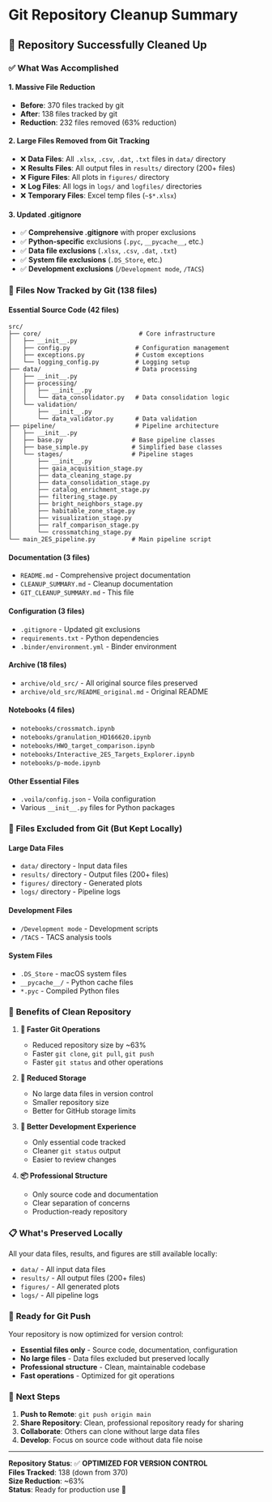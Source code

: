 # Git Repository Cleanup Summary

## 🎯 **Repository Successfully Cleaned Up**

### ✅ **What Was Accomplished**

#### **1. Massive File Reduction**
- **Before**: 370 files tracked by git
- **After**: 138 files tracked by git
- **Reduction**: 232 files removed (63% reduction)

#### **2. Large Files Removed from Git Tracking**
- ❌ **Data Files**: All `.xlsx`, `.csv`, `.dat`, `.txt` files in `data/` directory
- ❌ **Results Files**: All output files in `results/` directory (200+ files)
- ❌ **Figure Files**: All plots in `figures/` directory
- ❌ **Log Files**: All logs in `logs/` and `logfiles/` directories
- ❌ **Temporary Files**: Excel temp files (`~$*.xlsx`)

#### **3. Updated .gitignore**
- ✅ **Comprehensive .gitignore** with proper exclusions
- ✅ **Python-specific** exclusions (`.pyc`, `__pycache__`, etc.)
- ✅ **Data file exclusions** (`.xlsx`, `.csv`, `.dat`, `.txt`)
- ✅ **System file exclusions** (`.DS_Store`, etc.)
- ✅ **Development exclusions** (`/Development mode`, `/TACS`)

### 📁 **Files Now Tracked by Git (138 files)**

#### **Essential Source Code (42 files)**
```
src/
├── core/                           # Core infrastructure
│   ├── __init__.py
│   ├── config.py                  # Configuration management
│   ├── exceptions.py              # Custom exceptions
│   └── logging_config.py          # Logging setup
├── data/                          # Data processing
│   ├── __init__.py
│   ├── processing/
│   │   ├── __init__.py
│   │   └── data_consolidator.py   # Data consolidation logic
│   └── validation/
│       ├── __init__.py
│       └── data_validator.py      # Data validation
├── pipeline/                      # Pipeline architecture
│   ├── __init__.py
│   ├── base.py                   # Base pipeline classes
│   ├── base_simple.py            # Simplified base classes
│   └── stages/                   # Pipeline stages
│       ├── __init__.py
│       ├── gaia_acquisition_stage.py
│       ├── data_cleaning_stage.py
│       ├── data_consolidation_stage.py
│       ├── catalog_enrichment_stage.py
│       ├── filtering_stage.py
│       ├── bright_neighbors_stage.py
│       ├── habitable_zone_stage.py
│       ├── visualization_stage.py
│       ├── ralf_comparison_stage.py
│       └── crossmatching_stage.py
└── main_2ES_pipeline.py          # Main pipeline script
```

#### **Documentation (3 files)**
- `README.md` - Comprehensive project documentation
- `CLEANUP_SUMMARY.md` - Cleanup documentation
- `GIT_CLEANUP_SUMMARY.md` - This file

#### **Configuration (3 files)**
- `.gitignore` - Updated git exclusions
- `requirements.txt` - Python dependencies
- `.binder/environment.yml` - Binder environment

#### **Archive (18 files)**
- `archive/old_src/` - All original source files preserved
- `archive/old_src/README_original.md` - Original README

#### **Notebooks (4 files)**
- `notebooks/crossmatch.ipynb`
- `notebooks/granulation_HD166620.ipynb`
- `notebooks/HWO_target_comparison.ipynb`
- `notebooks/Interactive_2ES_Targets_Explorer.ipynb`
- `notebooks/p-mode.ipynb`

#### **Other Essential Files**
- `.voila/config.json` - Voila configuration
- Various `__init__.py` files for Python packages

### 🚫 **Files Excluded from Git (But Kept Locally)**

#### **Large Data Files**
- `data/` directory - Input data files
- `results/` directory - Output files (200+ files)
- `figures/` directory - Generated plots
- `logs/` directory - Pipeline logs

#### **Development Files**
- `/Development mode` - Development scripts
- `/TACS` - TACS analysis tools

#### **System Files**
- `.DS_Store` - macOS system files
- `__pycache__/` - Python cache files
- `*.pyc` - Compiled Python files

### 🎯 **Benefits of Clean Repository**

1. **🚀 Faster Git Operations**
   - Reduced repository size by ~63%
   - Faster `git clone`, `git pull`, `git push`
   - Faster `git status` and other operations

2. **💾 Reduced Storage**
   - No large data files in version control
   - Smaller repository size
   - Better for GitHub storage limits

3. **🔧 Better Development Experience**
   - Only essential code tracked
   - Cleaner `git status` output
   - Easier to review changes

4. **📦 Professional Structure**
   - Only source code and documentation
   - Clear separation of concerns
   - Production-ready repository

### 📋 **What's Preserved Locally**

All your data files, results, and figures are still available locally:
- `data/` - All input data files
- `results/` - All output files (200+ files)
- `figures/` - All generated plots
- `logs/` - All pipeline logs

### 🚀 **Ready for Git Push**

Your repository is now optimized for version control:
- **Essential files only** - Source code, documentation, configuration
- **No large files** - Data files excluded but preserved locally
- **Professional structure** - Clean, maintainable codebase
- **Fast operations** - Optimized for git operations

### 📝 **Next Steps**

1. **Push to Remote**: `git push origin main`
2. **Share Repository**: Clean, professional repository ready for sharing
3. **Collaborate**: Others can clone without large data files
4. **Develop**: Focus on source code without data file noise

---

**Repository Status**: ✅ **OPTIMIZED FOR VERSION CONTROL**  
**Files Tracked**: 138 (down from 370)  
**Size Reduction**: ~63%  
**Status**: Ready for production use 🚀
